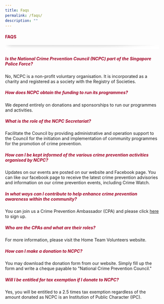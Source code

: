 ```yaml
---
title: Faqs
permalink: /faqs/
description: ""
---
```

#### <font style="color:#a20427;">FAQS</font>

![](/images/About/header-border.png)

##### <font style="color:#a20427;">Is the National Crime Prevention Council (NCPC) part of the Singapore Police Force?</font>
No, NCPC is a non-profit voluntary organisation. It is incorporated as a charity and registered as a society with the Registry of Societies.

##### <font style="color:#a20427;">How does NCPC obtain the funding to run its programmes?</font>
We depend entirely on donations and sponsorships to run our programmes and activities.

##### <font style="color:#a20427;">What is the role of the NCPC Secretariat?</font>
Facilitate the Council by providing administrative and operation support to the Council for the initiation and implementation of community programmes for the promotion of crime prevention.

##### <font style="color:#a20427;">How can I be kept informed of the various crime prevention activities organised by NCPC?</font>
Updates on our events are posted on our website and Facebook page. You can like our facebook page to receive the latest crime prevention advisories and information on our crime prevention events, including Crime Watch.

##### <font style="color:#a20427;">In what ways can I contribute to help enhance crime prevention awareness within the community?</font>
You can join us a Crime Prevention Ambassador (CPA) and please click [here](/joinus) to sign up.

##### <font style="color:#a20427;">Who are the CPAs and what are their roles?</font>
For more information, please visit the Home Team Volunteers website.

##### <font style="color:#a20427;">How can I make a donation to NCPC?</font>
You may download the donation form from our website. Simply fill up the form and write a cheque payable to "National Crime Prevention Council."

##### <font style="color:#a20427;">Will I be entitled for tax exemption if I donate to NCPC?</font>
Yes, you will be entitled to a 2.5 times tax exemption regardless of the amount donated as NCPC is an Institution of Public Character (IPC).